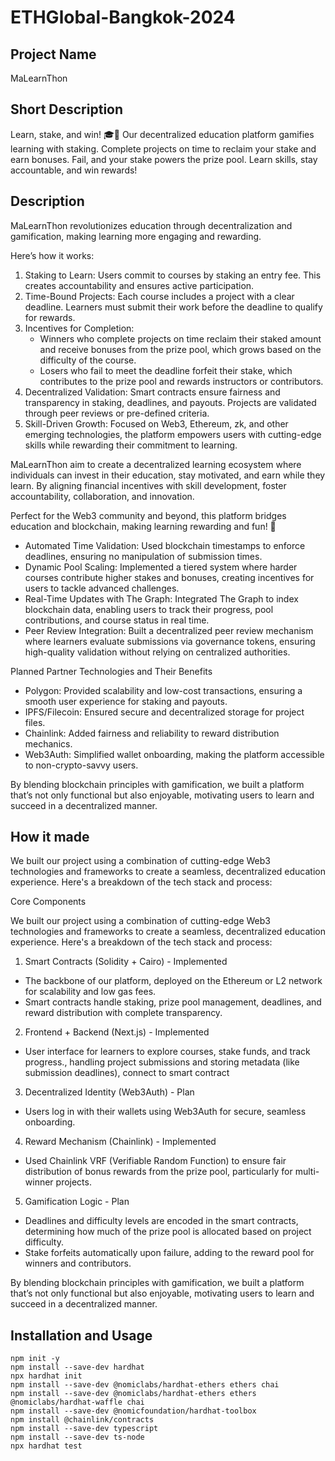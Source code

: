 # ETHGlobal-Bangkok-2024

## Project Name

MaLearnThon

## Short Description

Learn, stake, and win! 🎓💸 
Our decentralized education platform gamifies learning with staking. Complete projects on time to reclaim your stake and earn bonuses. Fail, and your stake powers the prize pool. Learn skills, stay accountable, and win rewards!

## Description

MaLearnThon revolutionizes education through decentralization and gamification, making learning more engaging and rewarding.

Here’s how it works:

1. Staking to Learn:
Users commit to courses by staking an entry fee. This creates accountability and ensures active participation.
2. Time-Bound Projects:
Each course includes a project with a clear deadline. Learners must submit their work before the deadline to qualify for rewards.
3. Incentives for Completion:
    - Winners who complete projects on time reclaim their staked amount and receive bonuses from the prize pool, which grows based on the difficulty of the course.
    - Losers who fail to meet the deadline forfeit their stake, which contributes to the prize pool and rewards instructors or contributors.
4. Decentralized Validation:
Smart contracts ensure fairness and transparency in staking, deadlines, and payouts. Projects are validated through peer reviews or pre-defined criteria.
5. Skill-Driven Growth:
Focused on Web3, Ethereum, zk, and other emerging technologies, the platform empowers users with cutting-edge skills while rewarding their commitment to learning.

MaLearnThon aim to create a decentralized learning ecosystem where individuals can invest in their education, stay motivated, and earn while they learn. By aligning financial incentives with skill development, foster accountability, collaboration, and innovation.

Perfect for the Web3 community and beyond, this platform bridges education and blockchain, making learning rewarding and fun! 🎉

- Automated Time Validation:
Used blockchain timestamps to enforce deadlines, ensuring no manipulation of submission times.
- Dynamic Pool Scaling:
Implemented a tiered system where harder courses contribute higher stakes and bonuses, creating incentives for users to tackle advanced challenges.
- Real-Time Updates with The Graph:
Integrated The Graph to index blockchain data, enabling users to track their progress, pool contributions, and course status in real time.
- Peer Review Integration:
Built a decentralized peer review mechanism where learners evaluate submissions via governance tokens, ensuring high-quality validation without relying on centralized authorities.

Planned Partner Technologies and Their Benefits

- Polygon: Provided scalability and low-cost transactions, ensuring a smooth user experience for staking and payouts. 
- IPFS/Filecoin: Ensured secure and decentralized storage for project files.
- Chainlink: Added fairness and reliability to reward distribution mechanics.
- Web3Auth: Simplified wallet onboarding, making the platform accessible to non-crypto-savvy users.

By blending blockchain principles with gamification, we built a platform that’s not only functional but also enjoyable, motivating users to learn and succeed in a decentralized manner.

## How it made

We built our project using a combination of cutting-edge Web3 technologies and frameworks to create a seamless, decentralized education experience. Here's a breakdown of the tech stack and process:

Core Components

We built our project using a combination of cutting-edge Web3 technologies and frameworks to create a seamless, decentralized education experience. Here's a breakdown of the tech stack and process:

1. Smart Contracts (Solidity + Cairo) - Implemented
* The backbone of our platform, deployed on the Ethereum or L2 network for scalability and low gas fees.
* Smart contracts handle staking, prize pool management, deadlines, and reward distribution with complete transparency.

2. Frontend + Backend (Next.js) - Implemented
* User interface for learners to explore courses, stake funds, and track progress., handling project submissions and storing metadata (like submission deadlines), connect to smart contract

3. Decentralized Identity (Web3Auth) - Plan
* Users log in with their wallets using Web3Auth for secure, seamless onboarding.

4. Reward Mechanism (Chainlink) - Implemented
* Used Chainlink VRF (Verifiable Random Function) to ensure fair distribution of bonus rewards from the prize pool, particularly for multi-winner projects.

5. Gamification Logic - Plan
* Deadlines and difficulty levels are encoded in the smart contracts, determining how much of the prize pool is allocated based on project difficulty.
* Stake forfeits automatically upon failure, adding to the reward pool for winners and contributors.

By blending blockchain principles with gamification, we built a platform that’s not only functional but also enjoyable, motivating users to learn and succeed in a decentralized manner.

## Installation and Usage

```
npm init -y
npm install --save-dev hardhat
npx hardhat init
npm install --save-dev @nomiclabs/hardhat-ethers ethers chai
npm install --save-dev @nomiclabs/hardhat-ethers ethers @nomiclabs/hardhat-waffle chai
npm install --save-dev @nomicfoundation/hardhat-toolbox
npm install @chainlink/contracts
npm install --save-dev typescript
npm install --save-dev ts-node
npx hardhat test
```
